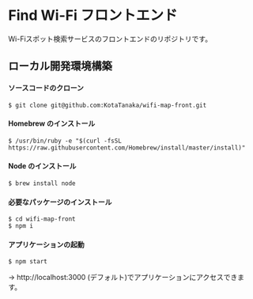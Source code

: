 # Find Wi-Fi フロントエンド
Wi-Fiスポット検索サービスのフロントエンドのリポジトリです。

## ローカル開発環境構築
#### ソースコードのクローン

```
$ git clone git@github.com:KotaTanaka/wifi-map-front.git
```

#### Homebrew のインストール

```
$ /usr/bin/ruby -e "$(curl -fsSL https://raw.githubusercontent.com/Homebrew/install/master/install)"
```

#### Node のインストール

```
$ brew install node
```

#### 必要なパッケージのインストール

```
$ cd wifi-map-front
$ npm i
```

#### アプリケーションの起動

```
$ npm start
```

→ http://localhost:3000 (デフォルト)でアプリケーションにアクセスできます。

